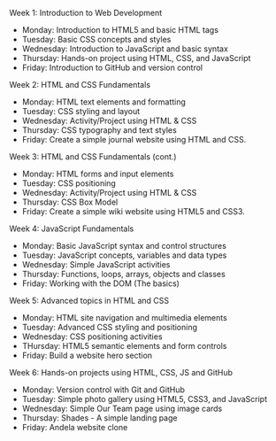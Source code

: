 Week 1: Introduction to Web Development

- Monday: Introduction to HTML5 and basic HTML tags
- Tuesday: Basic CSS concepts and styles
- Wednesday: Introduction to JavaScript and basic syntax
- Thursday: Hands-on project using HTML, CSS, and JavaScript
- Friday: Introduction to GitHub and version control

Week 2: HTML and CSS Fundamentals

- Monday: HTML text elements and formatting
- Tuesday: CSS styling and layout
- Wednesday: Activity/Project using HTML & CSS
- Thursday: CSS typography and text styles
- Friday: Create a simple journal website using HTML and CSS.

Week 3: HTML and CSS Fundamentals (cont.)

- Monday: HTML forms and input elements
- Tuesday: CSS positioning
- Wednesday: Activity/Project using HTML &  CSS
- Thursday: CSS Box Model
- Friday: Create a simple wiki website using HTML5 and CSS3.

Week 4: JavaScript Fundamentals

- Monday: Basic JavaScript syntax and control structures
- Tuesday: JavaScript concepts, variables and data types
- Wednesday: Simple JavaScript activities
- Thursday: Functions, loops, arrays, objects and classes
- Friday: Working with the DOM (The basics)

Week 5: Advanced topics in HTML and CSS

- Monday: HTML site navigation and multimedia elements
- Tuesday: Advanced CSS styling and positioning
- Wednesday: CSS positioning activities
- THursday: HTML5 semantic elements and form controls
- Friday: Build a website hero section

Week 6: Hands-on projects using HTML, CSS, JS and GitHub

- Monday: Version control with Git and GitHub
- Tuesday: Simple photo gallery using HTML5, CSS3, and JavaScript
- Wednesday: Simple Our Team page using image cards
- Thursday: Shades - A simple landing page
- Friday: Andela website clone 